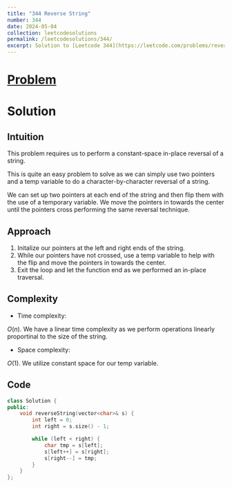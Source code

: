 ```yaml
---
title: "344 Reverse String"
number: 344
date: 2024-05-04
collection: leetcodesolutions
permalink: /leetcodesolutions/344/
excerpt: Solution to [Leetcode 344](https://leetcode.com/problems/reverse-string/description/)
---
```

# [Problem](https://leetcode.com/problems/reverse-string/description/)

# Solution

## Intuition
<!-- Describe your first thoughts on how to solve this problem. -->
This problem requires us to perform a constant-space in-place reversal of a string.

This is quite an easy problem to solve as we can simply use two pointers and a temp variable to do a character-by-character reversal of a string.

We can set up two pointers at each end of the string and then flip them with the use of a temporary variable. We move the pointers in towards the center until the pointers cross performing the same reversal technique.

## Approach
<!-- Describe your approach to solving the problem. -->
1. Initalize our pointers at the left and right ends of the string.
2. While our pointers have not crossed, use a temp variable to help with the flip and move the pointers in towards the center.
3. Exit the loop and let the function end as we performed an in-place traversal.

## Complexity
- Time complexity:
<!-- Add your time complexity here, e.g. $$O(n)$$ -->
$O(n)$. We have a linear time complexity as we perform operations linearly proportinal to the size of the string.
- Space complexity:
<!-- Add your space complexity here, e.g. $$O(n)$$ -->
$O(1)$. We utilize constant space for our temp variable.

## Code
```C++
class Solution {
public:
    void reverseString(vector<char>& s) {
        int left = 0;
        int right = s.size() - 1;

        while (left < right) {
            char tmp = s[left];
            s[left++] = s[right];
            s[right--] = tmp;
        }
    }
};
```
